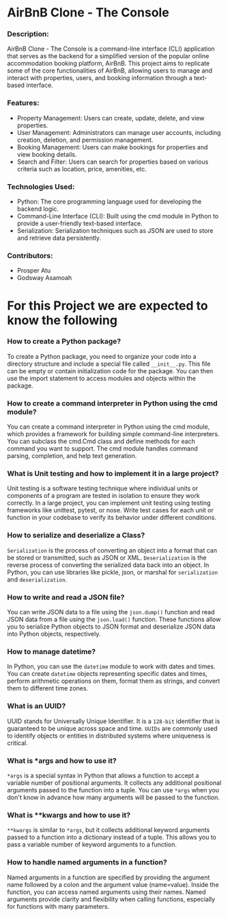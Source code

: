 # AirBnB Clone - The Console

### Description:
AirBnB Clone - The Console is a command-line interface (CLI) application that serves as the backend for a simplified version of the popular online accommodation booking platform, AirBnB. This project aims to replicate some of the core functionalities of AirBnB, allowing users to manage and interact with properties, users, and booking information through a text-based interface.

### Features:
- Property Management: Users can create, update, delete, and view properties.
- User Management: Administrators can manage user accounts, including creation, deletion, and permission management.
- Booking Management: Users can make bookings for properties and view booking details.
- Search and Filter: Users can search for properties based on various criteria such as location, price, amenities, etc.

### Technologies Used:
- Python: The core programming language used for developing the backend logic.
- Command-Line Interface (CLI): Built using the cmd module in Python to provide a user-friendly text-based interface.
- Serialization: Serialization techniques such as JSON are used to store and retrieve data persistently.

### Contributors:
- Prosper Atu
- Godsway Asamoah

# For this Project we are expected to know the following

### How to create a Python package?

To create a Python package, you need to organize your code into a directory structure and include a special file called `__init__.py`. This file can be empty or contain initialization code for the package. You can then use the import statement to access modules and objects within the package.

### How to create a command interpreter in Python using the cmd module?

You can create a command interpreter in Python using the cmd module, which provides a framework for building simple command-line interpreters. You can subclass the cmd.Cmd class and define methods for each command you want to support. The cmd module handles command parsing, completion, and help text generation.

### What is Unit testing and how to implement it in a large project?

Unit testing is a software testing technique where individual units or components of a program are tested in isolation to ensure they work correctly. In a large project, you can implement unit testing using testing frameworks like unittest, pytest, or nose. Write test cases for each unit or function in your codebase to verify its behavior under different conditions.

### How to serialize and deserialize a Class?

`Serialization` is the process of converting an object into a format that can be stored or transmitted, such as JSON or XML. `Deserialization` is the reverse process of converting the serialized data back into an object. In Python, you can use libraries like pickle, json, or marshal for `serialization` and `deserialization`.

### How to write and read a JSON file?

You can write JSON data to a file using the `json.dump()` function and read JSON data from a file using the `json.load()` function. These functions allow you to serialize Python objects to JSON format and deserialize JSON data into Python objects, respectively.

### How to manage datetime?

In Python, you can use the `datetime` module to work with dates and times. You can create `datetime` objects representing specific dates and times, perform arithmetic operations on them, format them as strings, and convert them to different time zones.

### What is an UUID?

UUID stands for Universally Unique Identifier. It is a `128-bit` identifier that is guaranteed to be unique across space and time. `UUIDs` are commonly used to identify objects or entities in distributed systems where uniqueness is critical.

### What is *args and how to use it?

`*args` is a special syntax in Python that allows a function to accept a variable number of positional arguments. It collects any additional positional arguments passed to the function into a tuple. You can use `*args` when you don't know in advance how many arguments will be passed to the function.

### What is **kwargs and how to use it?

`**kwargs` is similar to `*args`, but it collects additional keyword arguments passed to a function into a dictionary instead of a tuple. This allows you to pass a variable number of keyword arguments to a function.

### How to handle named arguments in a function?

Named arguments in a function are specified by providing the argument name followed by a colon and the argument value (name=value). Inside the function, you can access named arguments using their names. Named arguments provide clarity and flexibility when calling functions, especially for functions with many parameters.
